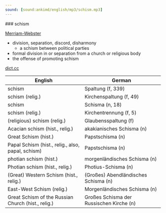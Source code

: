 ```yaml
---
sound: [sound:ankimd/english/mp3/schism.mp3]
---
```


\### schism

[Merriam-Webster](https://www.merriam-webster.com/dictionary/schism)

- division, separation, discord, disharmony
    - a schism between political parties
- formal division in or separation from a church or religious body
- the offense of promoting schism

[dict.cc](https://www.dict.cc/schism)

| English        | German       |
| -------------- | ------------ |
| schism | Spaltung (f, 339) |
| schism (relig.) | Kirchenspaltung (f, 49) |
| schism | Schisma (n, 18) |
| schism (relig.) | Kirchentrennung (f, 5) |
| (religious) schism (relig.) | Glaubensspaltung (f) |
| Acacian schism (hist., relig.) | akakianisches Schisma (n) |
| Great Schism (hist.) | Papstschisma (n) |
| Papal Schism (hist., relig., also, papal, schism) | Papstschisma (n) |
| photian schism (hist.) | morgenländisches Schisma (n) |
| Photian schism (hist., relig.) | Photius-Schisma (n) |
| (Great) Western Schism (hist., relig.) | (Großes) Abendländisches Schisma (n) |
| East-West Schism (relig.) | Morgenländisches Schisma (n) |
| Great Schism of the Russian Church (hist., relig.) | Großes Schisma der Russischen Kirche (n) |
